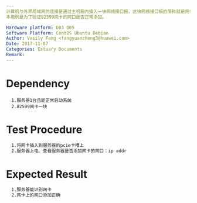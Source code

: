 ```yaml
---
计算机与外界局域网的连接是通过主机箱内插入一块网络接口板，这块网络接口板的简称就是网卡，我们主要验证的是PCIe 82599网卡在我们服务器上的性能。
本用例是为了验证82599网卡的网口是否正常添加。

Hardware platform: D03 D05  
Software Platform: CentOS Ubuntu Debian 
Author: Vasily Fang <fangyuanzheng3@huawei.com>  
Date: 2017-11-07
Categories: Estuary Documents  
Remark:
---
```


# Dependency
```
  1.服务器1台且能正常启动系统
  2.82599网卡一块
```

# Test Procedure
```bash
  1.将网卡插入到服务器的pcie卡槽上
  2.服务器上电、查看服务器是否添加网卡的网口：ip addr
```

# Expected Result
```bash
  1.服务器能识别网卡
  2.网卡上的网口添加正确
```
